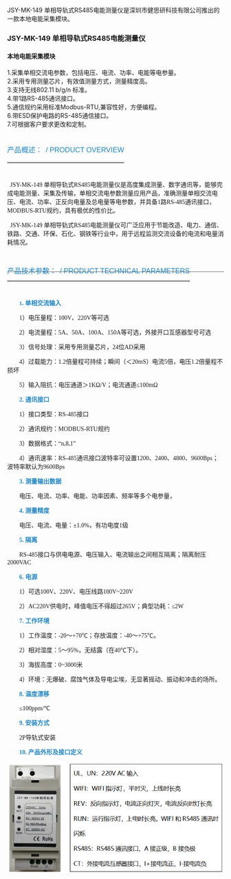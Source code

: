  JSY-MK-149 单相导轨式RS485电能测量仪是深圳市健思研科技有限公司推出的一款本地电能采集模块。

 <h3>JSY-MK-149  单相导轨式RS485电能测量仪</h3>
            <h4>本地电能采集模块</h4>
			<div class="shortdesc">
				<p>1.采集单相交流电参数，包括电压、电流、功率、电能等电参量。<br/>
2.采用专用测量芯片，有效值测量方式，测量精度高。<br/>
3.支持无线802.11 b/g/n 标准。<br/>
4.带1路RS-485通讯接口。<br/>
5.通信规约采用标准Modbus-RTU,兼容性好，方便编程。<br/>
6.带ESD保护电路的RS-485通信接口。<br/>
7.可根据客户要求更改和定制。<br/></p>
			</div>

 <h3 style="height: 42px; color: rgb(33, 133, 197); font-weight: 100; margin-bottom: 25px; border-bottom-color: rgb(102, 102, 102); border-bottom-width: 2px; border-bottom-style: solid; float: left;">
		产品概述：<span style="margin: 0px 0px 0px 8px; color: rgb(33, 133, 197); text-transform: uppercase; font-family: Arial;">/ Product overview</span> 
	</h3>
</div>
<div style="clear: both;">
</div>
<p style="text-indent: 2em;">
	<span style="font-family: 宋体;"></span> 
</p>
<p>
	<span style="font-family: SimSun; font-size: 14px;">&nbsp; JSY-MK-149 单相导轨式RS485电能测量仪是高度集成测量、数字通讯等，能够完成电能测量、采集及传输，单相交流电参数测量应用产品，准确测量单相交流电压、电流、功率、正反向电量及总电量等电参数，并具备1路RS-485通讯接口，MODBUS-RTU规约，具有极优的性价比。</span> 
</p>
<p>
	<span style="font-family: SimSun; font-size: 14px;">&nbsp; JSY-MK-149 单相导轨式RS485电能测量仪可广泛应用于节能改造、电力、通信、铁路、交通、环保、石化、钢铁等行业中，用于远程监测交流设备的电流和电量消耗情况。</span> 
</p>
<div style="height: 44px; line-height: 38px; margin-top: 15px; border-bottom-color: rgb(102, 102, 102); border-bottom-width: 1px; border-bottom-style: solid;">
	<h3 style="height: 42px; color: rgb(33, 133, 197); font-weight: 100; margin-bottom: 25px; border-bottom-color: rgb(102, 102, 102); border-bottom-width: 2px; border-bottom-style: solid; float: left;">
		产品技术参数：<span style="margin: 0px 0px 0px 8px; color: rgb(33, 133, 197); text-transform: uppercase; font-family: Arial;">/ Product technical parameters</span> 
	</h3>
</div>
<div style="clear: both;">
</div>
<p style="text-indent: 2em;">
	<b><span style="color: rgb(33, 133, 197);"> </span></b> 
</p>
<p style="text-indent: 28px;">
	<span style="color: rgb(33, 133, 197); font-family: 宋体;"></span> 
</p>
<p style="text-indent: 28px;">
	<b><span style="color: rgb(33, 133, 197); font-family: 宋体; font-size: 13px;">1<span style="font-size: 14px;">.&nbsp;</span></span><span style="color: rgb(33, 133, 197); font-family: 宋体; font-size: 14px;">单相交流输入</span></b> 
</p>
<p style="text-indent: 28px;">
	<span style="text-indent: 0px; font-family: 宋体;">1）</span><span style="text-indent: 0px; font-family: 宋体; font-size: 13px;"><span style="font-size: 14px;" face="宋体">电压量程：</span><span style="font-size: 14px;">100V、220V等可选</span></span> 
</p>
<p style="text-indent: 28px;">
	<span style="text-indent: 0px; font-family: 宋体;">2）</span><span style="text-indent: 0px; font-family: 宋体; font-size: 13px;"><span style="font-size: 14px;" face="宋体">电流量程：</span><span style="font-size: 14px;">5A、50A、100A、150A等可选，外接开口互感器型号可选</span></span> 
</p>
<p style="text-indent: 28px;">
	<span style="text-indent: 0px; font-family: 宋体;">3）</span><span style="text-indent: 0px; font-family: 宋体; font-size: 13px;"><span style="font-size: 14px;" face="宋体">信号处理：采用专用测量芯片，</span><span style="font-size: 14px;">24位AD采用</span></span> 
</p>
<p style="text-indent: 28px;">
	<span style="text-indent: 0px; font-family: 宋体;">4）</span><span style="text-indent: 0px; font-family: 宋体; font-size: 13px;"><span style="font-size: 14px;" face="宋体">过载能力：</span><span style="font-size: 14px;">1.2倍量程</span><span style="font-size: 14px;">可持续；瞬间（＜20mS）电流5倍，电压1.2倍量程不损坏</span></span> 
</p>
<p style="text-indent: 28px;">
	<span style="text-indent: 0px; font-family: 宋体;">5）</span><span style="text-indent: 0px; font-family: 宋体; font-size: 13px;"><span style="font-size: 14px;" face="宋体">输入阻抗：电压通道＞</span><span style="font-size: 14px;">1KΩ/V；电流通道&le;100mΩ</span></span> 
</p>
<p style="text-indent: 28px; margin-left: 0px;">
	<b><span style="color: rgb(33, 133, 197); font-family: 宋体; font-size: 14px;">2.&nbsp;</span><span style="color: rgb(33, 133, 197); font-family: 宋体; font-size: 14px;">通讯接口</span></b> 
</p>
<p style="text-indent: 28px; margin-left: 0px;">
	<span style="text-indent: 0px; font-family: 宋体;">1）</span><span style="text-indent: 0px; font-family: 宋体; font-size: 13px;"><span style="font-size: 14px;" face="宋体">接口类型：</span><span style="font-size: 14px;">RS-</span><span style="font-size: 14px;">485接口</span></span> 
</p>
<p style="text-indent: 28px; margin-left: 0px;">
	<span style="text-indent: 0px; font-family: 宋体;">2）</span><span style="text-indent: 0px; font-family: 宋体; font-size: 13px;"><span style="font-size: 14px;" face="宋体">通讯规约：</span><span style="font-size: 14px;">MODBUS-RTU规约</span></span> 
</p>
<p style="text-indent: 28px; margin-left: 0px;">
	<span style="text-indent: 0px; font-family: 宋体;">3）</span><span style="text-indent: 0px; font-family: 宋体; font-size: 13px;"><span style="font-size: 14px;" face="宋体">数据格式：</span><span style="font-size: 14px;">&ldquo;n,8,1&rdquo;</span></span> 
</p>
<p style="text-indent: 28px; margin-left: 0px;">
	<span style="text-indent: 0px; font-family: 宋体;">4）</span><span style="text-indent: 0px; font-family: 宋体; font-size: 13px;"><span style="font-size: 14px;" face="宋体">通讯速率：</span><span style="font-size: 14px;">RS-485通讯接口波特率可设置1200、2400、4800、9600Bps；波特率默认为9600Bps</span></span> 
</p>
<p style="text-indent: 28px; margin-left: 0px;">
	<b><span style="color: rgb(33, 133, 197); font-family: 宋体; font-size: 14px;">3.&nbsp;</span><span style="color: rgb(33, 133, 197); font-family: 宋体; font-size: 14px;">测量输出数据</span></b> 
</p>
<p style="text-indent: 28px; margin-left: 0px;">
	<span style="font-family: 宋体;">电压、电流、功率、电能、功率因素、频</span><span style="font-family: 宋体;">率等多个电参量，</span> 
</p>
<p style="text-indent: 28px; margin-left: 0px;">
	<b><span style="color: rgb(33, 133, 197); font-family: 宋体; font-size: 14px;">4.&nbsp;</span><span style="color: rgb(33, 133, 197); font-family: 宋体; font-size: 14px;">测量精度</span></b> 
</p>
<p style="text-indent: 28px; margin-left: 0px;">
	<span face="宋体" style="font-family: 宋体;">电压、电流、电量：</span><span style="font-family: 宋体;">&plusmn;1.0%，有功电度1级</span> 
</p>
<p style="text-indent: 28px; margin-left: 0px;">
	<b><span style="color: rgb(33, 133, 197); font-family: 宋体; font-size: 14px;">5.&nbsp;</span><span style="color: rgb(33, 133, 197); font-family: 宋体; font-size: 14px;">隔离</span></b> 
</p>
<p style="text-indent: 28px; margin-left: 0px;">
	<span style="font-family: 宋体;">RS-485接口与</span><span style="font-family: 宋体;">供电电源、电压输入、电流输出之间相互隔离；隔离耐压2000VAC</span> 
</p>
<p style="text-indent: 28px; margin-left: 0px;">
	<b><span style="color: rgb(33, 133, 197); font-family: 宋体; font-size: 14px;">6.&nbsp;</span><span style="color: rgb(33, 133, 197); font-family: 宋体; font-size: 14px;">电源</span></b> 
</p>
<p style="text-indent: 28px; margin-left: 0px;">
	<span style="text-indent: 0px; font-family: 宋体;">1）</span><span style="text-indent: 0px; font-family: 宋体; font-size: 13px;"><span style="font-size: 14px;" face="宋体">可选</span><span style="font-size: 14px;">100V、220V、电压线路100V~220V</span></span> 
</p>
<p style="text-indent: 28px; margin-left: 0px;">
	<span style="text-indent: 0px; font-family: 宋体;">2）</span><span style="text-indent: 0px; font-family: 宋体;">AC220V供电时，峰值电压不得超过265V；典型功耗：&le;2W</span> 
</p>
<p style="text-indent: 28px;">
	<b><span style="color: rgb(33, 133, 197); font-family: 宋体; font-size: 14px;">7.&nbsp;</span><span style="color: rgb(33, 133, 197); font-family: 宋体; font-size: 14px;">工作环境</span></b> 
</p>
<p style="text-indent: 28px;">
	<span style="text-indent: 0px; font-family: 宋体; font-size: 13px;"><span style="font-size: 14px;">1</span><span style="font-size: 14px;">）</span></span><span style="text-indent: 0px; font-family: 宋体; font-size: 13px;"><span style="font-size: 14px;" face="宋体">工作温度：</span><span style="font-size: 14px;">-20～+70℃；存放温度：-40～+75℃</span></span><span style="text-indent: 0px; font-family: 宋体;">。</span> 
</p>
<p style="text-indent: 28px;">
	<span style="text-indent: 0px; font-family: 宋体;">2）</span><span style="text-indent: 0px; font-family: 宋体;">相对湿度：</span><span style="text-indent: 0px; font-family: 宋体;">5～95%，无结露（在40℃下）</span><span style="text-indent: 0px; font-family: 宋体;">。</span> 
</p>
<p style="text-indent: 28px;">
	<span style="text-indent: 0px; font-family: 宋体;">3）</span><span style="text-indent: 0px; font-family: 宋体; font-size: 13px;"><span style="font-size: 14px;" face="宋体">海拔高度：</span><span style="font-size: 14px;">0~3000米</span></span> 
</p>
<p style="text-indent: 28px;">
	<span style="text-indent: 0px; font-family: 宋体;">4）</span><span style="text-indent: 0px; font-family: 宋体;">环境：无爆破、腐蚀气体及导电尘埃，无显著摇动、振动和冲击的场所。</span> 
</p>
<p style="text-indent: 28px; margin-left: 0px;">
	<b><span style="color: rgb(33, 133, 197); font-family: 宋体; font-size: 14px;">8.&nbsp;</span><span style="font-family: 宋体; font-size: 13px;"><span style="color: rgb(33, 133, 197); font-size: 14px;">温度漂移</span></span></b>
</p>
<p style="text-indent: 28px; margin-left: 0px;">
	<span style="font-family: 宋体;">&le;100ppm/℃</span> 
</p>
<p style="text-indent: 28px; margin-left: 0px;">
	<b><span style="color: rgb(33, 133, 197); font-family: 宋体; font-size: 14px;">9.&nbsp;</span><span style="color: rgb(33, 133, 197); font-family: 宋体; font-size: 14px;"><span style="color: rgb(33, 133, 197); font-size: 14px;" face="宋体">安装方式</span></span></b> 
</p>
<p style="text-indent: 28px; margin-left: 0px;">
	<span style="font-family: 宋体;">2P导轨式安装</span> 
</p>
<p style="text-align: justify; text-indent: 28px; margin-left: 0px; -ms-text-justify: inter-ideograph;">
	<b><span style="color: rgb(33, 133, 197); font-family: 宋体; font-size: 14px;">10.&nbsp;</span><span style="color: rgb(33, 133, 197); font-family: 宋体; font-size: 14px;">产品外形及接口定义</span></b> 
</p>
<p align="left"><a href="#" target="_blank" rel="noopener noreferrer"><img width="659" src="149.jpg"></a></p>
